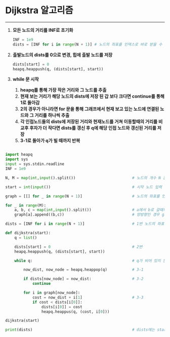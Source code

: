 # Dijkstra 알고리즘
___

1. **모든 노드의 거리를 INF로 초기화**
    ```python
    INF = 1e9
    dists = [INF for i in range(N + 1)] # 노드의 좌표를 인덱스로 바로 받을 수 있도록 길이를 N+1 로 잡는다.
    ```

2. **출발노드의 dists를 0으로 변경, 힙에 출발 노드를 저장**
    ```python
    dists[start] = 0
    heapq.heappush(q, (dists[start], start))
    ```
3. **while 문 시작**
    1. **heapq를 통해 가장 작은 거리와 그 노드를 추출**
    2. **현재 보는 거리가 해당 노드의 dists에 저장 된 갑 보다 크다면 continue를 통해 1로 돌아감**
    3. **2의 경우가 아니라면 for 문을 통해 그래프에서 현재 보고 있는 노드에 연결된 노드와 그 거리를 하나씩 추출**
    3. **각 인접노드들의 dists에 저장된 거리와 현재노드를 거쳐 이동할때의 거리를 비교후 후자가 더 작다면 dists를 갱신 후 q에 해당 인접 노드와 갱신된 거리를 저장**
    4. **3-1로 돌아가 q가 빌 때까지 반복**



```python

import heapq
import sys
input = sys.stdin.readline
INF = 1e9

N, M = map(int,input().split())                         # 노드의 개수 N 간선의 개수 M을 입력받기

start = int(input())                                    # 시작 노드 입력 받기

graph = [[] for _ in range(N + 1)]                      # 노드의 좌표를 인덱스로 바로 받을 수 있도록 길이를 N+1 로 잡는다.

for _ in range(M):
    a, b, c = map(int,input().split())                  # a에서 b로 갈때의 거리 c(ost)를 입력 받아 graph에 저장한다.
    graph[a].append((b,c))                              # 양방향인 경우 graph[b].append((a,c))도 추가

dists = [INF for i in range(N + 1)]                     # 1번 노드의 좌표를 인덱스로 바로 받을 수 있도록 길이를 N+1 로 잡는다.

def dijkstra(start):
    q = list()

    dists[start] = 0                                    # 2번
    heapq.heappush(q, (dists[start], start))

    while q:                                            # q가 비어 있지 않은 동안

        now_dist, now_node = heapq.heappop(q)           # 3-1

        if dists[now_node] = now_dist:                  # 3-2
            continue

        for i in graph[now_node]:
            cost = now_dist + i[1]                      # 3-3
            if cost < dists[i[0]]:
                dists[i[0]] = cost
                heapq.heappus(q, (cost, i[0]))

dijkstra(start)

print(dists)                                            # dists에는 start 노드부터 각 인덱스의 노드까지 가는 거리가 저장된다. 만약 거리가 INF 라면 해당 노드에 도달하지 못했다는 것이다.
```